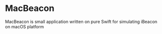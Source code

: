# MacBeacon
MacBeacon is small application written on pure Swift for simulating iBeacon on macOS platform

